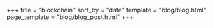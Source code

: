 +++
title = "blockchain"
sort_by = "date"
template = "blog/blog.html"
page_template = "blog/blog_post.html"
+++